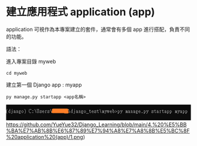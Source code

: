 # 建立應用程式 application (app)

application 可視作為本專案建立的套件，通常會有多個 app 進行搭配，負責不同的功能。

語法：

進入專案目錄 myweb

    cd myweb

建立第一個 Django app : myapp

    py manage.py startapp <app名稱>


![image](https://github.com/YueYue32/Django_Learning/blob/main/4.%20%E5%BB%BA%E7%AB%8B%E6%87%89%E7%94%A8%E7%A8%8B%E5%BC%8F%20application%20(app)/1.png)https://github.com/YueYue32/Django_Learning/blob/main/4.%20%E5%BB%BA%E7%AB%8B%E6%87%89%E7%94%A8%E7%A8%8B%E5%BC%8F%20application%20(app)/1.png)
